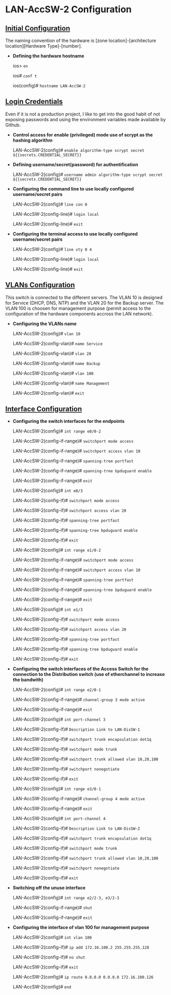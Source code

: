 # LAN-AccSW-2 Configuration

## <ins>Initial Configuration</ins>

The naming convention of the hardware is [zone location]-\[architecture location][Hardware Type]-\[number].

- **Defining the hardware hostname**

    ios> `en`

    ios# `conf t`

    ios(config)# `hostname LAN-AccSW-2`


## <ins>Login Credentials</ins>

Even if it is not a production project, I like to get into the good habit of not exposing passwords and using the environment variables made available by Github.

- **Control access for enable (privileged) mode use of scrypt as the hashing algorithm**

    LAN-AccSW-2(config)# `enable algorithm-type scrypt secret ${{secrets.CREDENTIAL_SECRET}}`

- **Defining username/secret(password) for authentification**

    LAN-AccSW-2(config)# `username admin algorithm-type scrypt secret ${{secrets.CREDENTIAL_SECRET}}`

- **Configuring the command line to use locally configured username/secret pairs**

    LAN-AccSW-2(config)# `line con 0`

    LAN-AccSW-2(config-line)# `login local`

    LAN-AccSW-2(config-line)# `exit`

- **Configuring the terminal access to use locally configured username/secret pairs**

    LAN-AccSW-2(config)# `line vty 0 4`

    LAN-AccSW-2(config-line)# `login local`

    LAN-AccSW-2(config-line)# `exit`

## <ins>VLANs Configuration</ins>

This switch is connected to the different servers. The VLAN 10 is designed for Service (DHCP, DNS, NTP) and the VLAN 20 for the Backup server.
The VLAN 100 is choosen for management purpose (permit access to the configuration of the hardware components accross the LAN network).

-  **Configuring the VLANs name**

    LAN-AccSW-2(config)# `vlan 10`

    LAN-AccSW-2(config-vlan)# `name Service`

    LAN-AccSW-2(config-vlan)# `vlan 20`

    LAN-AccSW-2(config-vlan)# `name Backup`

    LAN-AccSW-2(config-vlan)# `vlan 100`

    LAN-AccSW-2(config-vlan)# `name Management`

    LAN-AccSW-2(config-vlan)# `exit`

## <ins>Interface Configuration</ins>

- **Configuring the switch interfaces for the endpoints**

    LAN-AccSW-2(config)# `int range e0/0-2`

    LAN-AccSW-2(config-if-range)# `switchport mode access`

    LAN-AccSW-2(config-if-range)# `switchport access vlan 10`

    LAN-AccSW-2(config-if-range)# `spanning-tree portfast`

    LAN-AccSW-2(config-if-range)# `spanning-tree bpduguard enable`

    LAN-AccSW-2(config-if-range)# `exit`

    LAN-AccSW-2(config)# `int e0/3`

    LAN-AccSW-2(config-if)# `switchport mode access`

    LAN-AccSW-2(config-if)# `switchport access vlan 20`

    LAN-AccSW-2(config-if)# `spanning-tree portfast`

    LAN-AccSW-2(config-if)# `spanning-tree bpduguard enable`

    LAN-AccSW-2(config-if)# `exit`

    LAN-AccSW-2(config)# `int range e1/0-2`

    LAN-AccSW-2(config-if-range)# `switchport mode access`

    LAN-AccSW-2(config-if-range)# `switchport access vlan 10`

    LAN-AccSW-2(config-if-range)# `spanning-tree portfast`

    LAN-AccSW-2(config-if-range)# `spanning-tree bpduguard enable`

    LAN-AccSW-2(config-if-range)# `exit`

    LAN-AccSW-2(config)# `int e1/3`

    LAN-AccSW-2(config-if)# `switchport mode access`

    LAN-AccSW-2(config-if)# `switchport access vlan 20`

    LAN-AccSW-2(config-if)# `spanning-tree portfast`

    LAN-AccSW-2(config-if)# `spanning-tree bpduguard enable`

    LAN-AccSW-2(config-if)# `exit`

- **Configuring the switch interfaces of the Access Switch for the connection to the Distribution switch (use of etherchannel to increase the bandwith)**

    LAN-AccSW-2(config)# `int range e2/0-1`

    LAN-AccSW-2(config-if-range)# `channel-group 3 mode active`

    LAN-AccSW-2(config-if-range)# `exit`

    LAN-AccSW-2(config)# `int port-channel 3`

    LAN-AccSW-2(config-if)# `Description Link to LAN-DisSW-1`

    LAN-AccSW-2(config-if)# `switchport trunk encapsulation dot1q`

    LAN-AccSW-2(config-if)# `switchport mode trunk`

    LAN-AccSW-2(config-if)# `switchport trunk allowed vlan 10,20,100`

    LAN-AccSW-2(config-if)# `switchport nonegotiate`

    LAN-AccSW-2(config-if)# `exit`

    LAN-AccSW-2(config)# `int range e3/0-1`

    LAN-AccSW-2(config-if-range)# `channel-group 4 mode active`

    LAN-AccSW-2(config-if-range)# `exit`

    LAN-AccSW-2(config)# `int port-channel 4`

    LAN-AccSW-2(config-if)# `Description Link to LAN-DisSW-2`

    LAN-AccSW-2(config-if)# `switchport trunk encapsulation dot1q`

    LAN-AccSW-2(config-if)# `switchport mode trunk`

    LAN-AccSW-2(config-if)# `switchport trunk allowed vlan 10,20,100`

    LAN-AccSW-2(config-if)# `switchport nonegotiate`

    LAN-AccSW-2(config-if)# `exit`

- **Switching off the unuse interface**

    LAN-AccSW-2(config)# `int range e2/2-3, e3/2-3`

    LAN-AccSW-2(config-if-range)# `shut`

    LAN-AccSW-2(config-if-range)# `exit`

- **Configuring the interface of vlan 100 for management purpose**

    LAN-AccSW-2(config)# `int vlan 100`

    LAN-AccSW-2(config-if)# `ip add 172.16.100.2 255.255.255.128`

    LAN-AccSW-2(config-if)# `no shut`

    LAN-AccSW-2(config-if)# `exit`

    LAN-AccSW-2(config)# `ip route 0.0.0.0 0.0.0.0 172.16.100.126`

    LAN-AccSW-2(config)# `end`








